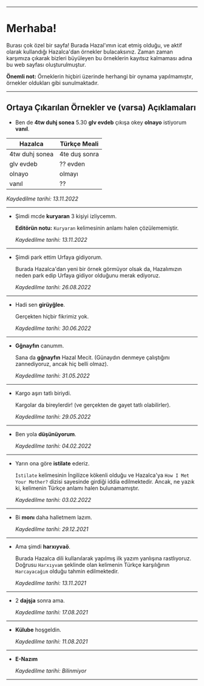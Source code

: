 ___________

# Merhaba!

Burası çok özel bir sayfa! Burada Hazal'ımın icat etmiş olduğu, ve aktif olarak kullandığı Hazalca'dan örnekler bulacaksınız. Zaman zaman karşımıza çıkarak bizleri büyüleyen bu örneklerin kayıtsız kalmaması adına bu web sayfası oluşturulmuştur. 

**Önemli not:** Örneklerin hiçbiri üzerinde herhangi bir oynama yapılmamıştır, örnekler oldukları gibi sunulmaktadır. 

___________


## Ortaya Çıkarılan Örnekler ve (varsa) Açıklamaları

* Ben de **4tw duhj sonea** 5.30 **glv evdeb** çıkışa okey **olnayo** istiyorum **vanıl**.


| Hazalca | Türkçe Meali |   
|---------|--------------|
| 4tw duhj sonea | 4te duş sonra |
| glv evdeb | ?? evden |
| olnayo | olmayı |
| vanıl | ?? |

_Kaydedilme tarihi: 13.11.2022_

___________


* Şimdi mcde **kuryaran** 3 kişiyi izliycemm.

    **Editörün notu:** `Kuryaran` kelimesinin anlamı halen çözülememiştir.

    _Kaydedilme tarihi: 13.11.2022_

___________


* Şimdi park ettim Urfaya gidiyorum.

    Burada Hazalca'dan yeni bir örnek görmüyor olsak da, Hazalımızın neden park edip Urfaya gidiyor olduğunu merak ediyoruz.

    _Kaydedilme tarihi: 26.08.2022_

___________


* Hadi sen **girüyğlee**.

    Gerçekten hiçbir fikrimiz yok.

    _Kaydedilme tarihi: 30.06.2022_

___________


* **Gğnayfın** canumm.

    Sana da **gğnayfın** Hazal Mecit. (Günaydın denmeye çalıştığını zannediyoruz, ancak hiç belli olmaz).

    _Kaydedilme tarihi: 31.05.2022_

___________


* Kargo aşırı tatlı biriydi.

    Kargolar da bireylerdir! (ve gerçekten de gayet tatlı olabilirler).

    _Kaydedilme tarihi: 29.05.2022_

___________


* Ben yola **düşünüyorum**.

    _Kaydedilme tarihi: 04.02.2022_

___________


* Yarın ona göre **istilate** ederiz.

    `İstilate` kelimesinin İngilizce kökenli olduğu ve Hazalca'ya `How I Met Your Mother?` dizisi sayesinde girdiği iddia edilmektedir. Ancak, ne yazık ki, kelimenin Türkçe anlamı halen bulunamamıştır.

    _Kaydedilme tarihi: 03.02.2022_

___________


* Bi **monı** daha halletmem lazım.


    _Kaydedilme tarihi: 29.12.2021_

___________


* Ama şimdi **harxıyvaö**.

    Burada Hazalca dili kullanılarak yapılmış ilk yazım yanlışına rastlıyoruz. Doğrusu `Harxıyvam` şeklinde olan kelimenin Türkçe karşılığının `Harcayacağım` olduğu tahmin edilmektedir.

    _Kaydedilme tarihi: 13.11.2021_

___________


* 2 **dajşja** sonra ama.

    _Kaydedilme tarihi: 17.08.2021_

___________


* **Külube** hoşgeldin.

    _Kaydedilme tarihi: 11.08.2021_

___________


* **E-Nazım**

    _Kaydedilme tarihi: Bilinmiyor_

___________
